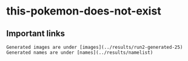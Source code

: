 # this-pokemon-does-not-exist

## Important links
    Generated images are under [images](../results/run2-generated-25)
    Generated names are under [names](../results/namelist)
    